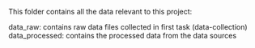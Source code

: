 This folder contains all the data relevant to this project:

data_raw: contains raw data files collected in first task (data-collection)
data_processed: contains the processed data from the data sources
